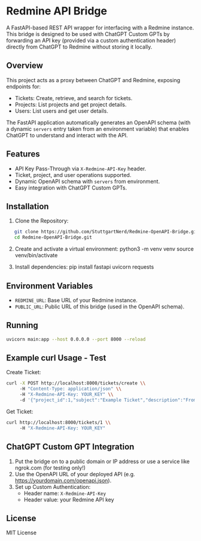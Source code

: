 # Redmine API Bridge

A FastAPI-based REST API wrapper for interfacing with a Redmine instance. This bridge is designed to be used with ChatGPT Custom GPTs by forwarding an API key (provided via a custom authentication header) directly from ChatGPT to Redmine without storing it locally.

## Overview

This project acts as a proxy between ChatGPT and Redmine, exposing endpoints for:

- Tickets: Create, retrieve, and search for tickets.
- Projects: List projects and get project details.
- Users: List users and get user details.

The FastAPI application automatically generates an OpenAPI schema (with a dynamic `servers` entry taken from an environment variable) that enables ChatGPT to understand and interact with the API.

## Features

- API Key Pass-Through via `X-Redmine-API-Key` header.
- Ticket, project, and user operations supported.
- Dynamic OpenAPI schema with `servers` from environment.
- Easy integration with ChatGPT Custom GPTs.

## Installation

1. Clone the Repository:
```sh
   git clone https://github.com/StuttgartNerd/Redmine-OpenAPI-Bridge.git
   cd Redmine-OpenAPI-Bridge.git
```

2. Create and activate a virtual environment:
   python3 -m venv venv
   source venv/bin/activate

3. Install dependencies:
   pip install fastapi uvicorn requests

## Environment Variables

- `REDMINE_URL`: Base URL of your Redmine instance.
- `PUBLIC_URL`: Public URL of this bridge (used in the OpenAPI schema).

## Running

```sh
uvicorn main:app --host 0.0.0.0 --port 8000 --reload
```

## Example curl Usage - Test

Create Ticket:

```sh
curl -X POST http://localhost:8000/tickets/create \\
     -H "Content-Type: application/json" \\
     -H "X-Redmine-API-Key: YOUR_KEY" \\
     -d '{"project_id":1,"subject":"Example Ticket","description":"From API"}'
```

Get Ticket:

```sh
curl http://localhost:8000/tickets/1 \\
     -H "X-Redmine-API-Key: YOUR_KEY"
```

## ChatGPT Custom GPT Integration

1. Put the bridge on to a public domain or IP address or use a service like ngrok.com (for testing only!)
2. Use the OpenAPI URL of your deployed API (e.g. https://yourdomain.com/openapi.json).
3. Set up Custom Authentication:
   - Header name: `X-Redmine-API-Key`
   - Header value: your Redmine API key

## License

MIT License
